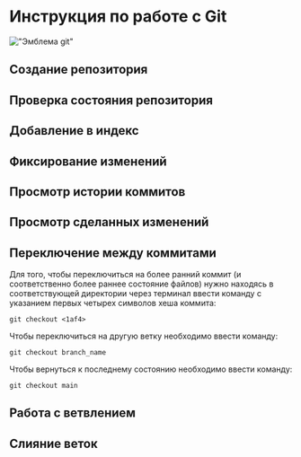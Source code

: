 # **Инструкция по работе с Git**

!["Эмблема git"](git.png)

## Создание репозитория


## Проверка состояния репозитория


## Добавление в индекс 


## Фиксирование изменений 


## Просмотр истории коммитов


## Просмотр сделанных изменений


## Переключение между коммитами

Для того, чтобы переключиться на более ранний коммит (и соответственно более раннее состояние файлов) нужно находясь в соответствующей директории через терминал ввести команду с указанием первых четырех символов хеша коммита:

    git checkout <1af4>

Чтобы переключиться на другую ветку необходимо ввести команду:

    git checkout branch_name

Чтобы вернуться к последнему состоянию необходимо ввести команду:

    git checkout main

## Работа с ветвлением


## Слияние веток

